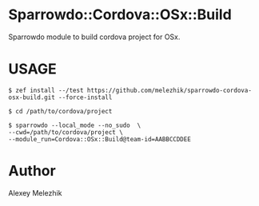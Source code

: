 # Sparrowdo::Cordova::OSx::Build

Sparrowdo module to build cordova project for OSx.

# USAGE

    $ zef install --/test https://github.com/melezhik/sparrowdo-cordova-osx-build.git --force-install

    $ cd /path/to/cordova/project

    $ sparrowdo --local_mode --no_sudo  \
    --cwd=/path/to/cordova/project \
    --module_run=Cordova::OSx::Build@team-id=AABBCCDDEE

# Author

Alexey Melezhik

